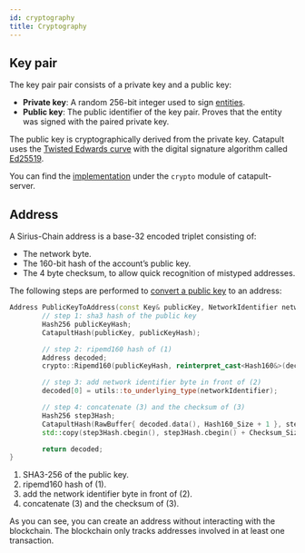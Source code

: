 ```yaml
---
id: cryptography
title: Cryptography
---
```


## Key pair

The key pair pair consists of a private key and a public key:

- **Private key**: A random 256-bit integer used to sign [entities](./block.md#verifiable-entity).
- **Public key**: The public identifier of the key pair. Proves that the entity was signed with the paired private key.

The public key is cryptographically derived from the private key. Catapult uses the [Twisted Edwards curve](https://en.wikipedia.org/wiki/Twisted_Edwards_curve/) with the digital signature algorithm called [Ed25519](https://ed25519.cr.yp.to/).

You can find the [implementation](https://github.com/proximax-storage/catapult-server/blob/master/src/catapult/crypto/KeyGenerator.cpp#L31) under the `crypto` module of catapult-server.

## Address

A Sirius-Chain address is a base-32 encoded triplet consisting of:

- The network byte.
- The 160-bit hash of the account’s public key.
- The 4 byte checksum, to allow quick recognition of mistyped addresses.

The following steps are performed to [convert a public key](https://github.com/proximax-storage/catapult-server/blob/master/src/catapult/model/Address.cpp#L42) to an address:

```cpp
Address PublicKeyToAddress(const Key& publicKey, NetworkIdentifier networkIdentifier) {
        // step 1: sha3 hash of the public key
        Hash256 publicKeyHash;
        CatapultHash(publicKey, publicKeyHash);

        // step 2: ripemd160 hash of (1)
        Address decoded;
        crypto::Ripemd160(publicKeyHash, reinterpret_cast<Hash160&>(decoded[1]));

        // step 3: add network identifier byte in front of (2)
        decoded[0] = utils::to_underlying_type(networkIdentifier);

        // step 4: concatenate (3) and the checksum of (3)
        Hash256 step3Hash;
        CatapultHash(RawBuffer{ decoded.data(), Hash160_Size + 1 }, step3Hash);
        std::copy(step3Hash.cbegin(), step3Hash.cbegin() + Checksum_Size, decoded.begin() + Hash160_Size + 1);

        return decoded;
}
```
1. SHA3-256 of the public key.
2. ripemd160 hash of (1).
3. add the network identifier byte in front of (2).
4. concatenate (3) and the checksum of (3).

As you can see, you can create an address without interacting with the blockchain. The blockchain only tracks addresses involved in at least one transaction.
